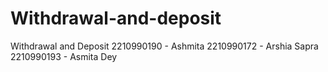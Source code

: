 # Withdrawal-and-deposit
Withdrawal and Deposit
2210990190 - Ashmita
2210990172 - Arshia Sapra
2210990193 - Asmita Dey
